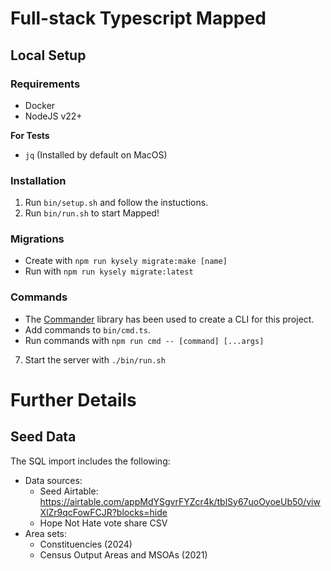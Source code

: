 # Full-stack Typescript Mapped

## Local Setup

### Requirements

- Docker
- NodeJS v22+

**For Tests**

- `jq` (Installed by default on MacOS)

### Installation

1. Run `bin/setup.sh` and follow the instuctions.
2. Run `bin/run.sh` to start Mapped!

### Migrations

- Create with `npm run kysely migrate:make [name]`
- Run with `npm run kysely migrate:latest`

### Commands

- The [Commander](https://www.npmjs.com/package/commander) library has been used to create a CLI for this project.
- Add commands to `bin/cmd.ts`.
- Run commands with `npm run cmd -- [command] [...args]`


7. Start the server with `./bin/run.sh`
# Further Details

## Seed Data

The SQL import includes the following:

- Data sources:
  - Seed Airtable: https://airtable.com/appMdYSgvrFYZcr4k/tblSy67uoOyoeUb50/viwXlZr9qcFowFCJR?blocks=hide
  - Hope Not Hate vote share CSV
- Area sets:
  - Constituencies (2024)
  - Census Output Areas and MSOAs (2021)

